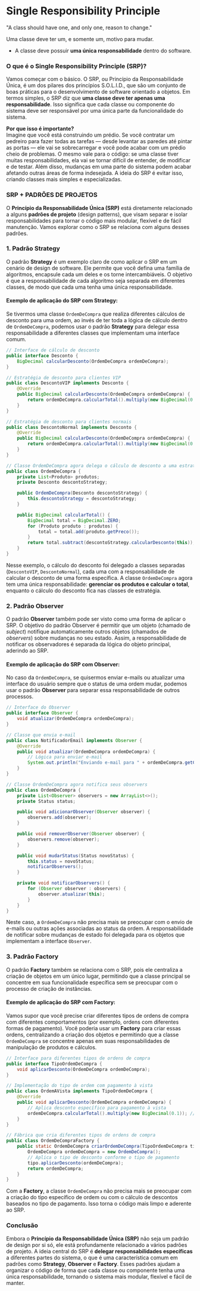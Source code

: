 # Single Responsibility Principle

"A class should have one, and only one, reason to change."

Uma classe deve ter um, e somente um, motivo para mudar.

- A classe deve possuir **uma única responsabilidade** dentro do software. 

### O que é o Single Responsibility Principle (SRP)?

Vamos começar com o básico. O SRP, ou Princípio da Responsabilidade Única, é um dos pilares dos princípios S.O.L.I.D., que são um conjunto de boas práticas para o desenvolvimento de software orientado a objetos. Em termos simples, o SRP diz que **uma classe deve ter apenas uma responsabilidade**. Isso significa que cada classe ou componente do sistema deve ser responsável por uma única parte da funcionalidade do sistema.

**Por que isso é importante?**  
Imagine que você está construindo um prédio. Se você contratar um pedreiro para fazer todas as tarefas — desde levantar as paredes até pintar as portas — ele vai se sobrecarregar e você pode acabar com um prédio cheio de problemas. O mesmo vale para o código: se uma classe tiver muitas responsabilidades, ela vai se tornar difícil de entender, de modificar e de testar. Além disso, mudanças em uma parte do sistema podem acabar afetando outras áreas de forma indesejada. A ideia do SRP é evitar isso, criando classes mais simples e especializadas.

### SRP + PADRÕES DE PROJETOS

O **Princípio da Responsabilidade Única (SRP)** está diretamente relacionado a alguns **padrões de projeto** (design patterns), que visam separar e isolar responsabilidades para tornar o código mais modular, flexível e de fácil manutenção. Vamos explorar como o SRP se relaciona com alguns desses padrões.

### 1. **Padrão Strategy**
O padrão **Strategy** é um exemplo claro de como aplicar o SRP em um cenário de design de software. Ele permite que você defina uma família de algoritmos, encapsule cada um deles e os torne intercambiáveis. O objetivo é que a responsabilidade de cada algoritmo seja separada em diferentes classes, de modo que cada uma tenha uma única responsabilidade.

#### Exemplo de aplicação do SRP com Strategy:
Se tivermos uma classe `OrdemDeCompra` que realiza diferentes cálculos de desconto para uma ordem, ao invés de ter toda a lógica de cálculo dentro de `OrdemDeCompra`, podemos usar o padrão **Strategy** para delegar essa responsabilidade a diferentes classes que implementam uma interface comum.

```java
// Interface de cálculo de desconto
public interface Desconto {
    BigDecimal calcularDesconto(OrdemDeCompra ordemDeCompra);
}

// Estratégia de desconto para clientes VIP
public class DescontoVIP implements Desconto {
    @Override
    public BigDecimal calcularDesconto(OrdemDeCompra ordemDeCompra) {
        return ordemDeCompra.calcularTotal().multiply(new BigDecimal(0.2)); // 20% de desconto
    }
}

// Estratégia de desconto para clientes normais
public class DescontoNormal implements Desconto {
    @Override
    public BigDecimal calcularDesconto(OrdemDeCompra ordemDeCompra) {
        return ordemDeCompra.calcularTotal().multiply(new BigDecimal(0.05)); // 5% de desconto
    }
}

// Classe OrdemDeCompra agora delega o cálculo de desconto a uma estratégia
public class OrdemDeCompra {
    private List<Produto> produtos;
    private Desconto descontoStrategy;

    public OrdemDeCompra(Desconto descontoStrategy) {
        this.descontoStrategy = descontoStrategy;
    }

    public BigDecimal calcularTotal() {
        BigDecimal total = BigDecimal.ZERO;
        for (Produto produto : produtos) {
            total = total.add(produto.getPreco());
        }
        return total.subtract(descontoStrategy.calcularDesconto(this)); // Aplica o desconto
    }
}
```

Nesse exemplo, o cálculo do desconto foi delegado a classes separadas (`DescontoVIP`, `DescontoNormal`), cada uma com a responsabilidade de calcular o desconto de uma forma específica. A classe `OrdemDeCompra` agora tem uma única responsabilidade: **gerenciar os produtos e calcular o total**, enquanto o cálculo do desconto fica nas classes de estratégia.

### 2. **Padrão Observer**
O padrão **Observer** também pode ser visto como uma forma de aplicar o SRP. O objetivo do padrão Observer é permitir que um objeto (chamado de *subject*) notifique automaticamente outros objetos (chamados de *observers*) sobre mudanças no seu estado. Assim, a responsabilidade de notificar os observadores é separada da lógica do objeto principal, aderindo ao SRP.

#### Exemplo de aplicação do SRP com Observer:
No caso da `OrdemDeCompra`, se quisermos enviar e-mails ou atualizar uma interface do usuário sempre que o status de uma ordem mudar, podemos usar o padrão **Observer** para separar essa responsabilidade de outros processos.

```java
// Interface do Observer
public interface Observer {
    void atualizar(OrdemDeCompra ordemDeCompra);
}

// Classe que envia e-mail
public class NotificadorEmail implements Observer {
    @Override
    public void atualizar(OrdemDeCompra ordemDeCompra) {
        // Lógica para enviar e-mail
        System.out.println("Enviando e-mail para " + ordemDeCompra.getCliente().getEmail());
    }
}

// Classe OrdemDeCompra agora notifica seus observers
public class OrdemDeCompra {
    private List<Observer> observers = new ArrayList<>();
    private Status status;

    public void adicionarObserver(Observer observer) {
        observers.add(observer);
    }

    public void removerObserver(Observer observer) {
        observers.remove(observer);
    }

    public void mudarStatus(Status novoStatus) {
        this.status = novoStatus;
        notificarObservers();
    }

    private void notificarObservers() {
        for (Observer observer : observers) {
            observer.atualizar(this);
        }
    }
}
```

Neste caso, a `OrdemDeCompra` não precisa mais se preocupar com o envio de e-mails ou outras ações associadas ao status da ordem. A responsabilidade de notificar sobre mudanças de estado foi delegada para os objetos que implementam a interface `Observer`.

### 3. **Padrão Factory**
O padrão **Factory** também se relaciona com o SRP, pois ele centraliza a criação de objetos em um único lugar, permitindo que a classe principal se concentre em sua funcionalidade específica sem se preocupar com o processo de criação de instâncias.

#### Exemplo de aplicação do SRP com Factory:
Vamos supor que você precise criar diferentes tipos de ordens de compra com diferentes comportamentos (por exemplo, ordens com diferentes formas de pagamento). Você poderia usar um **Factory** para criar essas ordens, centralizando a criação dos objetos e permitindo que a classe `OrdemDeCompra` se concentre apenas em suas responsabilidades de manipulação de produtos e cálculos.

```java
// Interface para diferentes tipos de ordens de compra
public interface TipoOrdemDeCompra {
    void aplicarDesconto(OrdemDeCompra ordemDeCompra);
}

// Implementação do tipo de ordem com pagamento à vista
public class OrdemAVista implements TipoOrdemDeCompra {
    @Override
    public void aplicarDesconto(OrdemDeCompra ordemDeCompra) {
        // Aplica desconto específico para pagamento à vista
        ordemDeCompra.calcularTotal().multiply(new BigDecimal(0.1)); // 10% de desconto
    }
}

// Fábrica que cria diferentes tipos de ordens de compra
public class OrdemDeCompraFactory {
    public static OrdemDeCompra criarOrdemDeCompra(TipoOrdemDeCompra tipo) {
        OrdemDeCompra ordemDeCompra = new OrdemDeCompra();
        // Aplica o tipo de desconto conforme o tipo de pagamento
        tipo.aplicarDesconto(ordemDeCompra);
        return ordemDeCompra;
    }
}
```

Com a **Factory**, a classe `OrdemDeCompra` não precisa mais se preocupar com a criação do tipo específico de ordem ou com o cálculo de descontos baseados no tipo de pagamento. Isso torna o código mais limpo e aderente ao SRP.

### Conclusão

Embora o **Princípio da Responsabilidade Única (SRP)** não seja um padrão de design por si só, ele está profundamente relacionado a vários padrões de projeto. A ideia central do SRP é **delegar responsabilidades específicas** a diferentes partes do sistema, o que é uma característica comum em padrões como **Strategy**, **Observer** e **Factory**. Esses padrões ajudam a organizar o código de forma que cada classe ou componente tenha uma única responsabilidade, tornando o sistema mais modular, flexível e fácil de manter.